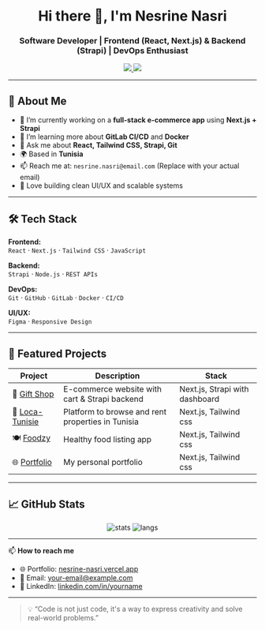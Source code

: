 <h1 align="center">Hi there 👋, I'm Nesrine Nasri</h1>
<h3 align="center">Software Developer | Frontend (React, Next.js) & Backend (Strapi) | DevOps Enthusiast</h3>

<p align="center">
  <a href="https://nesrine-nasri.vercel.app/" target="_blank">
    <img src="https://img.shields.io/badge/Portfolio-Visit-orange?style=for-the-badge" />
  </a>
  <a href="https://github.com/NeSSrine99" target="_blank">
    <img src="https://img.shields.io/github/followers/NeSSrine99?label=Follow&style=for-the-badge" />
  </a>
</p>

---

## 🚀 About Me

- 🔭 I’m currently working on a **full-stack e-commerce app** using **Next.js + Strapi**
- 🌱 I’m learning more about **GitLab CI/CD** and **Docker**
- 💬 Ask me about **React, Tailwind CSS, Strapi, Git**
- 🌍 Based in **Tunisia**
- 📫 Reach me at: `nesrine.nasri@email.com` (Replace with your actual email)
- 🧠 Love building clean UI/UX and scalable systems

---

## 🛠️ Tech Stack

**Frontend:**  
`React` · `Next.js` · `Tailwind CSS` · `JavaScript`

**Backend:**  
`Strapi` · `Node.js` · `REST APIs`

**DevOps:**  
`Git` · `GitHub` · `GitLab` · `Docker` · `CI/CD`

**UI/UX:**  
`Figma` · `Responsive Design`

---

## 📌 Featured Projects

| Project | Description | Stack |
|--------|-------------|-------|
| 🎁 [Gift Shop](https://github.com/NeSSrine99/gift-shop) | E-commerce website with cart & Strapi backend | Next.js, Strapi with dashboard |
| 🏡 [Loca-Tunisie](https://github.com/NeSSrine99/Loca-Tunisie) | Platform to browse and rent properties in Tunisia | Next.js, Tailwind css |
| 🍽️ [Foodzy](https://github.com/NeSSrine99/foodzy) | Healthy food listing app | Next.js, Tailwind css |
| 🌐 [Portfolio](https://github.com/NeSSrine99/portfolio-nesrine) | My personal portfolio | Next.js, Tailwind css |

---

## 📈 GitHub Stats

<p align="center">
  <img src="https://github-readme-stats.vercel.app/api?username=NeSSrine99&show_icons=true&theme=radical" alt="stats" />
  <img src="https://github-readme-stats.vercel.app/api/top-langs/?username=NeSSrine99&layout=compact&theme=radical" alt="langs" />
</p>

---

📫 **How to reach me**  
- 🌐 Portfolio: [nesrine-nasri.vercel.app](https://nesrine-nasri.vercel.app)
- 💌 Email: your-email@example.com  
- 💼 LinkedIn: [linkedin.com/in/yourname](https://linkedin.com/in/yourname)

---

> 💡 “Code is not just code, it's a way to express creativity and solve real-world problems.”


